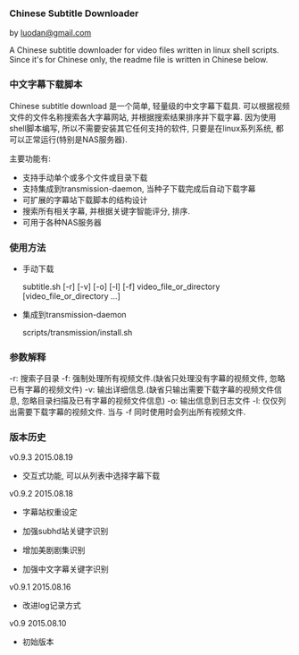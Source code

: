 ### Chinese Subtitle Downloader
by luodan@gmail.com

A Chinese subtitle downloader for video files written in linux shell scripts.
Since it's for Chinese only, the readme file is written in Chinese below.

### 中文字幕下载脚本

Chinese subtitle download 是一个简单, 轻量级的中文字幕下载具. 可以根据视频文件的文件名称搜索各大字幕网站, 
并根据搜索结果排序并下载字幕. 因为使用shell脚本编写, 所以不需要安装其它任何支持的软件, 只要是在linux系列系统, 
都可以正常运行(特别是NAS服务器).

主要功能有:

* 支持手动单个或多个文件或目录下载
* 支持集成到transmission-daemon, 当种子下载完成后自动下载字幕
* 可扩展的字幕站下载脚本的结构设计
* 搜索所有相关字幕, 并根据关键字智能评分, 排序.
* 可用于各种NAS服务器

### 使用方法

* 手动下载

  subtitle.sh [-r] [-v] [-o] [-l] [-f] video_file_or_directory [video_file_or_directory ...]

* 集成到transmission-daemon

  scripts/transmission/install.sh

### 参数解释

-r: 搜索子目录
-f: 强制处理所有视频文件.(缺省只处理没有字幕的视频文件, 忽略已有字幕的视频文件)
-v: 输出详细信息.(缺省只输出需要下载字幕的视频文件信息, 忽略目录扫描及已有字幕的视频文件信息)
-o: 输出信息到日志文件
-l: 仅仅列出需要下载字幕的视频文件. 当与 -f 同时使用时会列出所有视频文件.

### 版本历史

v0.9.3 2015.08.19
+ 交互式功能, 可以从列表中选择字幕下载

v0.9.2 2015.08.18
+ 字幕站权重设定
* 加强subhd站关键字识别
+ 增加美剧剧集识别
* 加强中文字幕关键字识别

v0.9.1 2015.08.16
* 改进log记录方式

v0.9 2015.08.10
+ 初始版本

